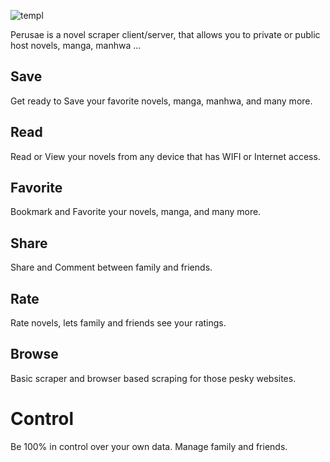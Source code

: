 ![templ](https://github.com/Perusae/Perusae/banner.png)

Perusae is a novel scraper client/server, that allows you to private or public host novels, manga, manhwa ... 

## Save

Get ready to Save your favorite novels, manga, manhwa, and many more.

## Read

Read or View your novels from any device that has WIFI or Internet access.

## Favorite

Bookmark and Favorite your novels, manga, and many more.

## Share

Share and Comment between family and friends.

## Rate

Rate novels, lets family and friends see your ratings.

## Browse

Basic scraper and browser based scraping for those pesky websites.

# Control

Be 100% in control over your own data. Manage family and friends.

